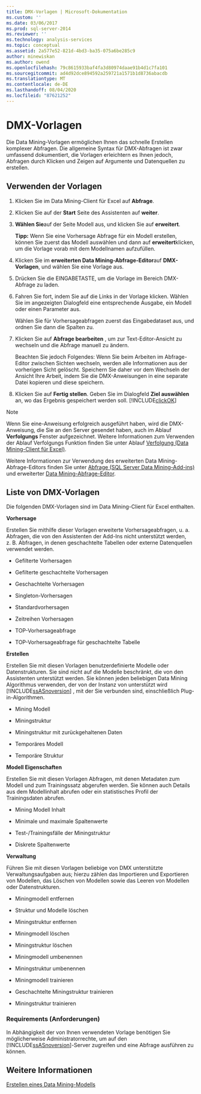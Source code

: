 ```yaml
---
title: DMX-Vorlagen | Microsoft-Dokumentation
ms.custom: ''
ms.date: 03/06/2017
ms.prod: sql-server-2014
ms.reviewer: ''
ms.technology: analysis-services
ms.topic: conceptual
ms.assetid: 2a577e52-821d-4bd3-ba35-075a6be285c9
author: minewiskan
ms.author: owend
ms.openlocfilehash: 79c8615933baf4fa3d80974daae91b4d1c7fa101
ms.sourcegitcommit: ad4d92dce894592a259721a1571b1d8736abacdb
ms.translationtype: MT
ms.contentlocale: de-DE
ms.lasthandoff: 08/04/2020
ms.locfileid: "87621252"
---
```

# <a name="dmx-templates"></a>DMX-Vorlagen
  Die Data Mining-Vorlagen ermöglichen Ihnen das schnelle Erstellen komplexer Abfragen. Die allgemeine Syntax für DMX-Abfragen ist zwar umfassend dokumentiert, die Vorlagen erleichtern es Ihnen jedoch, Abfragen durch Klicken und Zeigen auf Argumente und Datenquellen zu erstellen.  
  
## <a name="using-the-templates"></a>Verwenden der Vorlagen  
  
1.  Klicken Sie im Data Mining-Client für Excel auf **Abfrage**.  
  
2.  Klicken Sie auf der **Start** Seite des Assistenten auf **weiter**.  
  
3.  **Wählen Sie**auf der Seite Modell aus, und klicken Sie auf **erweitert**.  
  
     **Tipp:** Wenn Sie eine Vorhersage Abfrage für ein Modell erstellen, können Sie zuerst das Modell auswählen und dann auf **erweitert**klicken, um die Vorlage vorab mit dem Modellnamen aufzufüllen.  
  
4.  Klicken Sie im **erweiterten Data Mining-Abfrage-Editor**auf **DMX-Vorlagen**, und wählen Sie eine Vorlage aus.  
  
5.  Drücken Sie die EINGABETASTE, um die Vorlage im Bereich DMX-Abfrage zu laden.  
  
6.  Fahren Sie fort, indem Sie auf die Links in der Vorlage klicken. Wählen Sie im angezeigten Dialogfeld eine entsprechende Ausgabe, ein Modell oder einen Parameter aus.  
  
     Wählen Sie für Vorhersageabfragen zuerst das Eingabedataset aus, und ordnen Sie dann die Spalten zu.  
  
7.  Klicken Sie auf **Abfrage bearbeiten** , um zur Text-Editor-Ansicht zu wechseln und die Abfrage manuell zu ändern.  
  
     Beachten Sie jedoch Folgendes: Wenn Sie beim Arbeiten im Abfrage-Editor zwischen Sichten wechseln, werden alle Informationen aus der vorherigen Sicht gelöscht. Speichern Sie daher vor dem Wechseln der Ansicht Ihre Arbeit, indem Sie die DMX-Anweisungen in eine separate Datei kopieren und diese speichern.  
  
8.  Klicken Sie auf **Fertig stellen**. Geben Sie im Dialogfeld **Ziel auswählen** an, wo das Ergebnis gespeichert werden soll. [!INCLUDE[clickOK](../includes/clickok-md.md)]  
  
> [!NOTE]  
>  Wenn Sie eine-Anweisung erfolgreich ausgeführt haben, wird die DMX-Anweisung, die Sie an den Server gesendet haben, auch im Ablauf **Verfolgungs** Fenster aufgezeichnet. Weitere Informationen zum Verwenden der Ablauf Verfolgungs Funktion finden Sie unter Ablauf [Verfolgung &#40;Data Mining-Client für Excel&#41;](trace-data-mining-client-for-excel.md).  
  
 Weitere Informationen zur Verwendung des erweiterten Data Mining-Abfrage-Editors finden Sie unter [Abfrage &#40;SQL Server Data Mining-Add-ins&#41;](query-sql-server-data-mining-add-ins.md) und erweiterter [Data Mining-Abfrage-Editor](advanced-data-mining-query-editor.md).  
  
## <a name="list-of-dmx-templates"></a>Liste von DMX-Vorlagen  
 Die folgenden DMX-Vorlagen sind im Data Mining-Client für Excel enthalten.  
  
 **Vorhersage**  
  
 Erstellen Sie mithilfe dieser Vorlagen erweiterte Vorhersageabfragen, u. a. Abfragen, die von den Assistenten der Add-Ins nicht unterstützt werden, z. B. Abfragen, in denen geschachtelte Tabellen oder externe Datenquellen verwendet werden.  
  
-   Gefilterte Vorhersagen  
  
-   Gefilterte geschachtelte Vorhersagen  
  
-   Geschachtelte Vorhersagen  
  
-   Singleton-Vorhersagen  
  
-   Standardvorhersagen  
  
-   Zeitreihen Vorhersagen  
  
-   TOP-Vorhersageabfrage  
  
-   TOP-Vorhersageabfrage für geschachtelte Tabelle  
  
 **Erstellen**  
  
 Erstellen Sie mit diesen Vorlagen benutzerdefinierte Modelle oder Datenstrukturen. Sie sind nicht auf die Modelle beschränkt, die von den Assistenten unterstützt werden. Sie können jeden beliebigen Data Mining Algorithmus verwenden, der von der Instanz von unterstützt wird [!INCLUDE[ssASnoversion](../includes/ssasnoversion-md.md)] , mit der Sie verbunden sind, einschließlich Plug-in-Algorithmen.  
  
-   Mining Modell  
  
-   Miningstruktur  
  
-   Miningstruktur mit zurückgehaltenen Daten  
  
-   Temporäres Modell  
  
-   Temporäre Struktur  
  
 **Modell Eigenschaften**  
  
 Erstellen Sie mit diesen Vorlagen Abfragen, mit denen Metadaten zum Modell und zum Trainingssatz abgerufen werden. Sie können auch Details aus dem Modellinhalt abrufen oder ein statistisches Profil der Trainingsdaten abrufen.  
  
-   Mining Modell Inhalt  
  
-   Minimale und maximale Spaltenwerte  
  
-   Test-/Trainingsfälle der Miningstruktur  
  
-   Diskrete Spaltenwerte  
  
 **Verwaltung**  
  
 Führen Sie mit diesen Vorlagen beliebige von DMX unterstützte Verwaltungsaufgaben aus; hierzu zählen das Importieren und Exportieren von Modellen, das Löschen von Modellen sowie das Leeren von Modellen oder Datenstrukturen.  
  
-   Miningmodell entfernen  
  
-   Struktur und Modelle löschen  
  
-   Miningstruktur entfernen  
  
-   Miningmodell löschen  
  
-   Miningstruktur löschen  
  
-   Miningmodell umbenennen  
  
-   Miningstruktur umbenennen  
  
-   Miningmodell trainieren  
  
-   Geschachtelte Miningstruktur trainieren  
  
-   Miningstruktur trainieren  
  
### <a name="requirements"></a>Requirements (Anforderungen)  
 In Abhängigkeit der von Ihnen verwendeten Vorlage benötigen Sie möglicherweise Administratorrechte, um auf den [!INCLUDE[ssASnoversion](../includes/ssasnoversion-md.md)]-Server zugreifen und eine Abfrage ausführen zu können.  
  
## <a name="see-also"></a>Weitere Informationen  
 [Erstellen eines Data Mining-Modells](creating-a-data-mining-model.md)  
  
  
